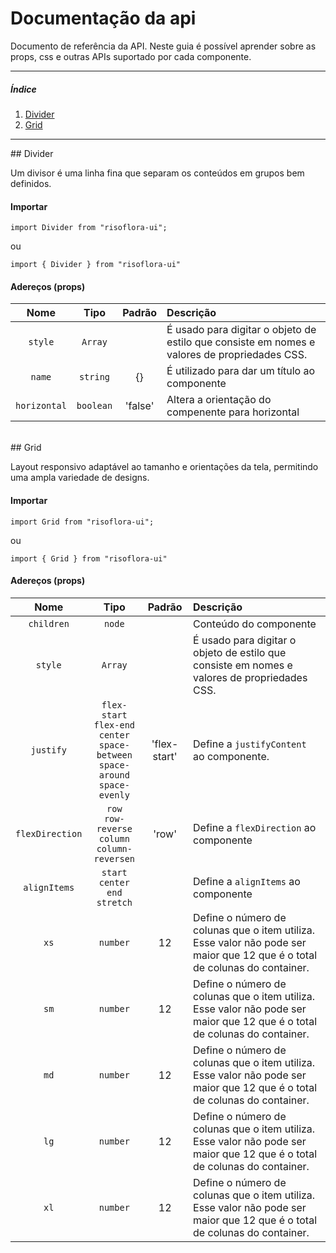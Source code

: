 # Documentação da api
Documento de referência da API. Neste guia é possível aprender sobre as props, css e outras APIs suportado por cada componente.
*******
##### Índice
 1. [Divider](#divider)
 1. [Grid](#grid)
*******
<div id='divider'/>
## Divider

Um divisor é uma linha fina que separam os conteúdos em grupos bem definidos.

#### Importar

```
import Divider from "risoflora-ui";
```
ou
````
import { Divider } from "risoflora-ui"
````

#### Adereços (props)

| Nome  |Tipo  |Padrão |Descrição|
|:-----:|:----:|:-----:|:--------|
|`style`|`Array`||É usado para digitar o objeto de estilo que consiste em nomes e valores de propriedades CSS.|
|`name`|`string`|{}|É utilizado para dar um título ao componente|
|`horizontal`|`boolean`|'false'|Altera a orientação do compenente para horizontal|
<br />

<div id='grid'/>
## Grid

Layout responsivo adaptável ao tamanho e orientações da tela, permitindo uma ampla variedade de designs.

#### Importar

```
import Grid from "risoflora-ui";
```
ou
````
import { Grid } from "risoflora-ui"
````

#### Adereços (props)

| Nome  |Tipo  |Padrão |Descrição|
|:-----:|:----:|:-----:|:--------|
|`children`|`node`||Conteúdo do componente|
|`style`|`Array`||É usado para digitar o objeto de estilo que consiste em nomes e valores de propriedades CSS.|
|`justify`|`flex-start`<br/>`flex-end`<br/>`center`<br/>`space-between`<br/>`space-around`<br/>`space-evenly`|'flex-start'|Define a `justifyContent` ao componente.|
|`flexDirection`|`row`<br/>`row-reverse`<br/>`column`<br/>`column-reversen`|'row'|Define a `flexDirection` ao componente|
|`alignItems`|`start`<br/>`center`<br/>`end`<br/>`stretch`||Define a `alignItems` ao componente|
|`xs`|`number`|12|Define o número de colunas que o item utiliza. Esse valor não pode ser maior que 12 que é o total de colunas do container.|
|`sm`|`number`|12|Define o número de colunas que o item utiliza. Esse valor não pode ser maior que 12 que é o total de colunas do container.|
|`md`|`number`|12|Define o número de colunas que o item utiliza. Esse valor não pode ser maior que 12 que é o total de colunas do container.|
|`lg`|`number`|12|Define o número de colunas que o item utiliza. Esse valor não pode ser maior que 12 que é o total de colunas do container.|
|`xl`|`number`|12|Define o número de colunas que o item utiliza. Esse valor não pode ser maior que 12 que é o total de colunas do container.|
